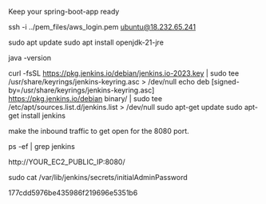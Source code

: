 Keep your spring-boot-app ready

ssh -i ../pem_files/aws_login.pem ubuntu@18.232.65.241

sudo apt update
sudo apt install openjdk-21-jre

java -version

curl -fsSL https://pkg.jenkins.io/debian/jenkins.io-2023.key | sudo tee \
  /usr/share/keyrings/jenkins-keyring.asc > /dev/null
echo deb [signed-by=/usr/share/keyrings/jenkins-keyring.asc] \
  https://pkg.jenkins.io/debian binary/ | sudo tee \
  /etc/apt/sources.list.d/jenkins.list > /dev/null
sudo apt-get update
sudo apt-get install jenkins

make the inbound traffic to get open for the 8080 port.

ps -ef | grep jenkins

http://YOUR_EC2_PUBLIC_IP:8080/

sudo cat /var/lib/jenkins/secrets/initialAdminPassword

177cdd5976be435986f219696e5351b6